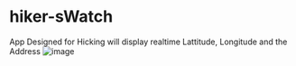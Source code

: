 # hiker-sWatch
App Designed for Hicking will display realtime Lattitude, Longitude  and the Address
![image](https://user-images.githubusercontent.com/107139540/229817961-f9846ed7-7861-494d-af65-05cc782d16b5.png)
